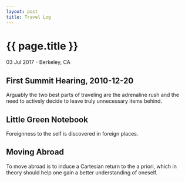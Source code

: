 ```yaml
---
layout: post
title: Travel Log
---
```


{{ page.title }}
================

<p class="meta">03 Jul 2017 - Berkeley, CA</p>

## First Summit Hearing, 2010-12-20
Arguably the two best parts of traveling are the adrenaline rush and the need to actively decide to leave truly unnecessary items behind.

## Little Green Notebook
Foreignness to the self is discovered in foreign places.

## Moving Abroad
To move abroad is to induce a Cartesian return to the a priori, which in theory should help one gain a better understanding of oneself.